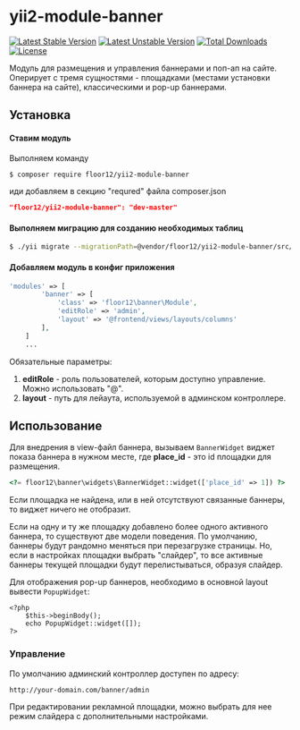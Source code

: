 # yii2-module-banner

[![Latest Stable Version](https://poser.pugx.org/floor12/yii2-module-banner/v/stable)](https://packagist.org/packages/floor12/yii2-module-banner)
[![Latest Unstable Version](https://poser.pugx.org/floor12/yii2-module-banner/v/unstable)](https://packagist.org/packages/floor12/yii2-module-banner)
[![Total Downloads](https://poser.pugx.org/floor12/yii2-module-banner/downloads)](https://packagist.org/packages/floor12/yii2-module-banner)
[![License](https://poser.pugx.org/floor12/yii2-module-banner/license)](https://packagist.org/packages/floor12/yii2-module-banner)

Модуль для размещения и управления баннерами и поп-ап на сайте. 
Оперирует с тремя сущностями - площадками (местами установки баннера на сайте), классическими и pop-up баннерами.


Установка
------------

#### Ставим модуль

Выполняем команду
```bash
$ composer require floor12/yii2-module-banner
```

иди добавляем в секцию "requred" файла composer.json
```json
"floor12/yii2-module-banner": "dev-master"
```


#### Выполняем миграцию для созданию необходимых таблиц
```bash
$ ./yii migrate --migrationPath=@vendor/floor12/yii2-module-banner/src/migrations
```

#### Добавляем модуль в конфиг приложения
```php  
'modules' => [
        'banner' => [
            'class' => 'floor12\banner\Module',
            'editRole' => 'admin',
            'layout' => '@frontend/views/layouts/columns'
        ],
    ]
    ...
```

Обязательные параметры:

1. **editRole** - роль пользователей, которым доступно управление. Можно использовать "@".
2. **layout** - путь для лейаута, используемой в админском контроллере.

Использование
-----
Для внедрения в view-файл баннера, вызываем `BannerWidget` виджет показа баннера в нужном месте, где **place_id** - это id площадки для размещения. 


```php  
<?= floor12\banner\widgets\BannerWidget::widget(['place_id' => 1]) ?>
```

Если площадка не найдена, или в ней отсутствуют связанные баннеры, то виджет ничего не отобразит.

Если на одну и ту же площадку добавлено более одного активного баннера, то существуют две модели поведения.
По умолчанию, баннеры будут рандомно меняться при перезагрузке страницы. Но, если в настройках площадки выбрать 
"слайдер", то все активные баннеры текущей площадки будут перелистываться, образуя слайдер.

Для отображения pop-up баннеров, необходимо в основной layout вывести `PopupWidget`:
```
<?php
    $this->beginBody();
    echo PopupWidget::widget([]);
?>
```

### Управление

По умолчанию админский контроллер доступен по адресу:
```
http://your-domain.com/banner/admin
```

При редактировании рекламной площадки, можно выбрать для нее режим слайдера с дополнительными настройками.

